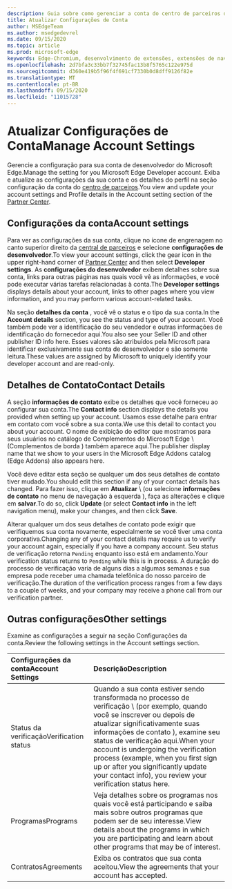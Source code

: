 ```yaml
---
description: Guia sobre como gerenciar a conta do centro de parceiros do Microsoft Edge.
title: Atualizar Configurações de Conta
author: MSEdgeTeam
ms.author: msedgedevrel
ms.date: 09/15/2020
ms.topic: article
ms.prod: microsoft-edge
keywords: Edge-Chromium, desenvolvimento de extensões, extensões de navegador, Complementos, centro de parceiros, desenvolvedor
ms.openlocfilehash: 2d7bfa3c33bb7f32745fac13b8f5765c122e975d
ms.sourcegitcommit: d360e419b5f96f4f691cf7330b0d8dff9126f82e
ms.translationtype: MT
ms.contentlocale: pt-BR
ms.lasthandoff: 09/15/2020
ms.locfileid: "11015728"
---
```

# <span data-ttu-id="298dc-104">Atualizar Configurações de Conta</span><span class="sxs-lookup"><span data-stu-id="298dc-104">Manage Account Settings</span></span>  

<span data-ttu-id="298dc-105">Gerencie a configuração para sua conta de desenvolvedor do Microsoft Edge.</span><span class="sxs-lookup"><span data-stu-id="298dc-105">Manage the setting for you Microsoft Edge Developer account.</span></span>  <span data-ttu-id="298dc-106">Exiba e atualize as configurações da sua conta e os detalhes do perfil na seção configuração da conta do [centro de parceiros][MicrosoftPartnerCenter].</span><span class="sxs-lookup"><span data-stu-id="298dc-106">You view and update your account settings and Profile details in the Account setting section of the [Partner Center][MicrosoftPartnerCenter].</span></span>  

## <span data-ttu-id="298dc-107">Configurações da conta</span><span class="sxs-lookup"><span data-stu-id="298dc-107">Account settings</span></span>  

<span data-ttu-id="298dc-108">Para ver as configurações da sua conta, clique no ícone de engrenagem no canto superior direito da [central de parceiros][MicrosoftPartnerCenter] e selecione **configurações de desenvolvedor**.</span><span class="sxs-lookup"><span data-stu-id="298dc-108">To view your account settings, click the gear icon in the upper right-hand corner of [Partner Center][MicrosoftPartnerCenter] and then select **Developer settings**.</span></span>  <span data-ttu-id="298dc-109">As **configurações do desenvolvedor** exibem detalhes sobre sua conta, links para outras páginas nas quais você vê as informações, e você pode executar várias tarefas relacionadas à conta.</span><span class="sxs-lookup"><span data-stu-id="298dc-109">The **Developer settings** displays details about your account, links to other pages where you view information, and you may perform various account-related tasks.</span></span>  

<span data-ttu-id="298dc-110">Na seção **detalhes da conta** , você vê o status e o tipo da sua conta.</span><span class="sxs-lookup"><span data-stu-id="298dc-110">In the **Account details** section, you see the status and type of your account.</span></span>  <span data-ttu-id="298dc-111">Você também pode ver a identificação do seu vendedor e outras informações de identificação do fornecedor aqui.</span><span class="sxs-lookup"><span data-stu-id="298dc-111">You also see your Seller ID and other publisher ID info here.</span></span>  <span data-ttu-id="298dc-112">Esses valores são atribuídos pela Microsoft para identificar exclusivamente sua conta de desenvolvedor e são somente leitura.</span><span class="sxs-lookup"><span data-stu-id="298dc-112">These values are assigned by Microsoft to uniquely identify your developer account and are read-only.</span></span>  

## <span data-ttu-id="298dc-113">Detalhes de Contato</span><span class="sxs-lookup"><span data-stu-id="298dc-113">Contact Details</span></span>  

<span data-ttu-id="298dc-114">A seção **informações de contato** exibe os detalhes que você forneceu ao configurar sua conta.</span><span class="sxs-lookup"><span data-stu-id="298dc-114">The **Contact info** section displays the details you provided when setting up your account.</span></span>  <span data-ttu-id="298dc-115">Usamos esse detalhe para entrar em contato com você sobre a sua conta.</span><span class="sxs-lookup"><span data-stu-id="298dc-115">We use this detail to contact you about your account.</span></span>  <span data-ttu-id="298dc-116">O nome de exibição do editor que mostramos para seus usuários no catálogo de Complementos do Microsoft Edge \ (Complementos de borda \) também aparece aqui.</span><span class="sxs-lookup"><span data-stu-id="298dc-116">The publisher display name that we show to your users in the Microsoft Edge Addons catalog \(Edge Addons\) also appears here.</span></span>  
  
<span data-ttu-id="298dc-117">Você deve editar esta seção se qualquer um dos seus detalhes de contato tiver mudado.</span><span class="sxs-lookup"><span data-stu-id="298dc-117">You should edit this section if any of your contact details has changed.</span></span> <span data-ttu-id="298dc-118">Para fazer isso, clique em **Atualizar** \ (ou selecione **informações de contato** no menu de navegação à esquerda \), faça as alterações e clique em **salvar**.</span><span class="sxs-lookup"><span data-stu-id="298dc-118">To do so, click **Update** \(or select **Contact info** in the left navigation menu\), make your changes, and then click **Save**.</span></span>  

<span data-ttu-id="298dc-119">Alterar qualquer um dos seus detalhes de contato pode exigir que verifiquemos sua conta novamente, especialmente se você tiver uma conta corporativa.</span><span class="sxs-lookup"><span data-stu-id="298dc-119">Changing any of your contact details may require us to verify your account again, especially if you have a company account.</span></span>  <span data-ttu-id="298dc-120">Seu status de verificação retorna `Pending` enquanto isso está em andamento.</span><span class="sxs-lookup"><span data-stu-id="298dc-120">Your verification status returns to `Pending` while this is in process.</span></span>  <span data-ttu-id="298dc-121">A duração do processo de verificação varia de alguns dias a algumas semanas e sua empresa pode receber uma chamada telefônica do nosso parceiro de verificação.</span><span class="sxs-lookup"><span data-stu-id="298dc-121">The duration of the verification process ranges from a few days to a couple of weeks, and your company may receive a phone call from our verification partner.</span></span>  

## <span data-ttu-id="298dc-122">Outras configurações</span><span class="sxs-lookup"><span data-stu-id="298dc-122">Other settings</span></span>  

<span data-ttu-id="298dc-123">Examine as configurações a seguir na seção Configurações da conta.</span><span class="sxs-lookup"><span data-stu-id="298dc-123">Review the following settings in the Account settings section.</span></span>  

| <span data-ttu-id="298dc-124">Configurações da conta</span><span class="sxs-lookup"><span data-stu-id="298dc-124">Account Settings</span></span> | <span data-ttu-id="298dc-125">Descrição</span><span class="sxs-lookup"><span data-stu-id="298dc-125">Description</span></span> |  
|:--- |:--- |  
| <span data-ttu-id="298dc-126">Status da verificação</span><span class="sxs-lookup"><span data-stu-id="298dc-126">Verification status</span></span> | <span data-ttu-id="298dc-127">Quando a sua conta estiver sendo transformada no processo de verificação \ (por exemplo, quando você se inscrever ou depois de atualizar significativamente suas informações de contato \), examine seu status de verificação aqui.</span><span class="sxs-lookup"><span data-stu-id="298dc-127">When your account is undergoing the verification process \(example, when you first sign up or after you significantly update your contact info\), you review your verification status here.</span></span> |  
| <span data-ttu-id="298dc-128">Programas</span><span class="sxs-lookup"><span data-stu-id="298dc-128">Programs</span></span> | <span data-ttu-id="298dc-129">Veja detalhes sobre os programas nos quais você está participando e saiba mais sobre outros programas que podem ser de seu interesse.</span><span class="sxs-lookup"><span data-stu-id="298dc-129">View details about the programs in which you are participating and learn about other programs that may be of interest.</span></span>  
| <span data-ttu-id="298dc-130">Contratos</span><span class="sxs-lookup"><span data-stu-id="298dc-130">Agreements</span></span> | <span data-ttu-id="298dc-131">Exiba os contratos que sua conta aceitou.</span><span class="sxs-lookup"><span data-stu-id="298dc-131">View the agreements that your account has accepted.</span></span> |  

<!-- image links -->  

<!-- links -->  

[MicrosoftPartnerCenter]: https://partner.microsoft.com/dashboard/microsoftedge/public/login?ref=dd "Central de parceiros"  
